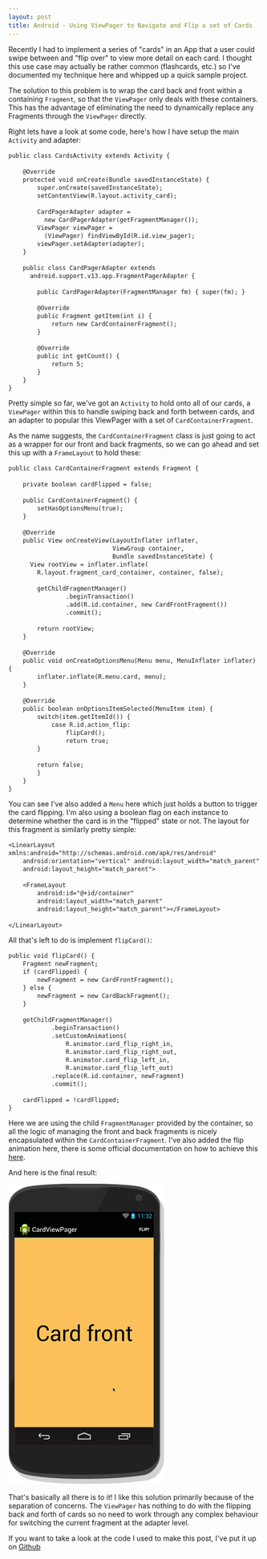 ```yaml
---
layout: post
title: Android - Using ViewPager to Navigate and Flip a set of Cards
---
```


Recently I had to implement a series of "cards" in an App that a user
could swipe between and "flip over" to view more detail on each card. I
thought this use case may actually be rather common (flashcards, etc.)
so I've documented my technique here and whipped up a quick sample project.

The solution to this problem is to wrap the card back and front within a
containing `Fragment`, so that the `ViewPager` only deals with these
containers. This has the advantage of eliminating the need to
dynamically replace any Fragments through the `ViewPager` directly.

Right lets have a look at some code, here's how I have setup the main
`Activity` and adapter:

```
public class CardsActivity extends Activity {

    @Override
    protected void onCreate(Bundle savedInstanceState) {
        super.onCreate(savedInstanceState);
        setContentView(R.layout.activity_card);

        CardPagerAdapter adapter =
          new CardPagerAdapter(getFragmentManager());
        ViewPager viewPager =
          (ViewPager) findViewById(R.id.view_pager);
        viewPager.setAdapter(adapter);
    }

    public class CardPagerAdapter extends
      android.support.v13.app.FragmentPagerAdapter {

        public CardPagerAdapter(FragmentManager fm) { super(fm); }

        @Override
        public Fragment getItem(int i) {
            return new CardContainerFragment();
        }

        @Override
        public int getCount() {
            return 5;
        }
    }
}
```

Pretty simple so far, we've got an `Activity` to hold onto all of our
cards, a `ViewPager` within this to handle swiping back and forth between
cards, and an adapter to popular this ViewPager with a set of
`CardContainerFragment`.

As the name suggests, the `CardContainerFragment` class is just going to
act as a wrapper for our front and back fragments, so we can go ahead
and set this up with a `FrameLayout` to hold these:

```
public class CardContainerFragment extends Fragment {

    private boolean cardFlipped = false;

    public CardContainerFragment() {
        setHasOptionsMenu(true);
    }

    @Override
    public View onCreateView(LayoutInflater inflater,
                             ViewGroup container,
                             Bundle savedInstanceState) {
      View rootView = inflater.inflate(
        R.layout.fragment_card_container, container, false);

        getChildFragmentManager()
                .beginTransaction()
                .add(R.id.container, new CardFrontFragment())
                .commit();

        return rootView;
    }

    @Override
    public void onCreateOptionsMenu(Menu menu, MenuInflater inflater) {
        inflater.inflate(R.menu.card, menu);
    }

    @Override
    public boolean onOptionsItemSelected(MenuItem item) {
        switch(item.getItemId()) {
            case R.id.action_flip:
                flipCard();
                return true;
        }

        return false;
        }
    }
}
```

You can see I've also added a `Menu` here which just holds a button to
trigger the card flipping. I'm also using a boolean flag on each
instance to determine whether the card is in the "flipped" state or not.
The layout for this fragment is similarly pretty simple:

```
<LinearLayout xmlns:android="http://schemas.android.com/apk/res/android"
    android:orientation="vertical" android:layout_width="match_parent"
    android:layout_height="match_parent">

    <FrameLayout
        android:id="@+id/container"
        android:layout_width="match_parent"
        android:layout_height="match_parent"></FrameLayout>

</LinearLayout>
```

All that's left to do is implement `flipCard()`:

```
public void flipCard() {
    Fragment newFragment;
    if (cardFlipped) {
        newFragment = new CardFrontFragment();
    } else {
        newFragment = new CardBackFragment();
    }

    getChildFragmentManager()
            .beginTransaction()
            .setCustomAnimations(
                R.animator.card_flip_right_in,
                R.animator.card_flip_right_out,
                R.animator.card_flip_left_in,
                R.animator.card_flip_left_out)
            .replace(R.id.container, newFragment)
            .commit();

    cardFlipped = !cardFlipped;
}
```

Here we are using the child `FragmentManager` provided by the container,
so all the logic of managing the front and back fragments is nicely
encapsulated within the `CardContainerFragment`. I've also added the
flip animation here, there is some official documentation on how to
achieve this [here](http://developer.android.com/training/animation/cardflip.html).

And here is the final result:

![CardViewPager Demo](/images/2014/10/20/card-pager-nexus.gif)


That's basically all there is to it! I like this solution primarily
because of the separation of concerns. The `ViewPager` has nothing to do
with the flipping back and forth of cards so no need to work through any
complex behaviour for switching the current fragment at the adapter
level.

If you want to take a look at the code I used to make this post, I've
put it up on [Github](https://github.com/jamesmccann/card-view-pager-example)












